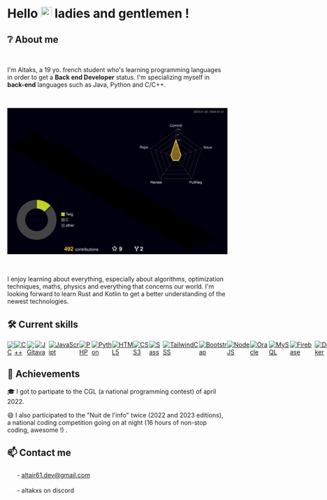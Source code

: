 # Hello <img src="https://media.giphy.com/media/hvRJCLFzcasrR4ia7z/giphy.gif" width="25px" height="25px"> ladies and gentlemen !

## ❔ About me

<br>

I'm Altaks, a 19 yo. french student who's learning programming languages in order to get a **Back end Developer** status. I'm specializing myself in **back-end** languages such as Java, Python and C/C++.

<br>

![](./profile-3d-contrib/profile-night-rainbow.svg)

<br>

I enjoy learning about everything, especially about algorithms, optimization techniques, maths, physics and everything that concerns our world.
I'm looking forward to learn Rust and Kotlin to get a better understanding of the newest technologies.

## 🛠️ Current skills

<div style="width: 100%; display: flex; flex-direction: row; justify-content: space-evenly; align-items: center;">
<a href="https://docs.microsoft.com/en-us/cpp/?view=msvc-170" target="_blank" rel="noreferrer"><img src="https://raw.githubusercontent.com/danielcranney/readme-generator/main/public/icons/skills/c-colored.svg" width="36" height="36" alt="C" /></a><a href="https://docs.microsoft.com/en-us/cpp/?view=msvc-170" target="_blank" rel="noreferrer"><img src="https://raw.githubusercontent.com/danielcranney/readme-generator/main/public/icons/skills/cplusplus-colored.svg" width="36" height="36" alt="C++" /></a><a href="https://git-scm.com/" target="_blank" rel="noreferrer"><img src="https://raw.githubusercontent.com/danielcranney/readme-generator/main/public/icons/skills/git-colored.svg" width="36" height="36" alt="Git" /></a><a href="https://www.oracle.com/java/" target="_blank" rel="noreferrer"><img src="https://raw.githubusercontent.com/danielcranney/readme-generator/main/public/icons/skills/java-colored.svg" width="36" height="36" alt="Java" /></a><a href="https://developer.mozilla.org/en-US/docs/Web/JavaScript" target="_blank" rel="noreferrer"><img src="https://raw.githubusercontent.com/danielcranney/readme-generator/main/public/icons/skills/javascript-colored.svg" width="36" height="36" alt="JavaScript" /></a><a href="https://www.php.net/" target="_blank" rel="noreferrer"><img src="https://raw.githubusercontent.com/danielcranney/readme-generator/main/public/icons/skills/php-colored.svg" width="36" height="36" alt="PHP" /></a><a href="https://www.python.org/" target="_blank" rel="noreferrer"><img src="https://raw.githubusercontent.com/danielcranney/readme-generator/main/public/icons/skills/python-colored.svg" width="36" height="36" alt="Python" /></a><a href="https://developer.mozilla.org/en-US/docs/Glossary/HTML5" target="_blank" rel="noreferrer"><img src="https://raw.githubusercontent.com/danielcranney/readme-generator/main/public/icons/skills/html5-colored.svg" width="36" height="36" alt="HTML5" /></a><a href="https://www.w3.org/TR/CSS/#css" target="_blank" rel="noreferrer"><img src="https://raw.githubusercontent.com/danielcranney/readme-generator/main/public/icons/skills/css3-colored.svg" width="36" height="36" alt="CSS3" /></a><a href="https://sass-lang.com/" target="_blank" rel="noreferrer"><img src="https://raw.githubusercontent.com/danielcranney/readme-generator/main/public/icons/skills/sass-colored.svg" width="36" height="36" alt="Sass" /></a><a href="https://tailwindcss.com/" target="_blank" rel="noreferrer"><img src="https://raw.githubusercontent.com/danielcranney/readme-generator/main/public/icons/skills/tailwindcss-colored.svg" width="36" height="36" alt="TailwindCSS" /></a><a href="https://getbootstrap.com/" target="_blank" rel="noreferrer"><img src="https://raw.githubusercontent.com/danielcranney/readme-generator/main/public/icons/skills/bootstrap-colored.svg" width="36" height="36" alt="Bootstrap" /></a><a href="https://nodejs.org/en/" target="_blank" rel="noreferrer"><img src="https://raw.githubusercontent.com/danielcranney/readme-generator/main/public/icons/skills/nodejs-colored.svg" width="36" height="36" alt="NodeJS" /></a><a href="https://www.oracle.com/uk/index.html" target="_blank" rel="noreferrer"><img src="https://raw.githubusercontent.com/danielcranney/readme-generator/main/public/icons/skills/oracle-colored.svg" width="36" height="36" alt="Oracle" /></a><a href="https://www.mysql.com/" target="_blank" rel="noreferrer"><img src="https://raw.githubusercontent.com/danielcranney/readme-generator/main/public/icons/skills/mysql-colored.svg" width="36" height="36" alt="MySQL" /></a><a href="https://firebase.google.com/" target="_blank" rel="noreferrer"><img src="https://raw.githubusercontent.com/danielcranney/readme-generator/main/public/icons/skills/firebase-colored.svg" width="36" height="36" alt="Firebase" /></a><a href="https://www.docker.com/" target="_blank" rel="noreferrer"><img src="https://raw.githubusercontent.com/danielcranney/readme-generator/main/public/icons/skills/docker-colored.svg" width="36" height="36" alt="Docker" /></a><a href="https://www.linux.org" target="_blank" rel="noreferrer"><img src="https://raw.githubusercontent.com/danielcranney/readme-generator/main/public/icons/skills/linux-colored.svg" width="36" height="36" alt="Linux" /></a><a href="https://apple.com" target="_blank" rel="noreferrer"><img src="https://raw.githubusercontent.com/danielcranney/readme-generator/main/public/icons/skills/macos-colored.svg" width="36" height="36" alt="MacOS" /></a><a href="https://www.figma.com/" target="_blank" rel="noreferrer"><img src="https://raw.githubusercontent.com/danielcranney/readme-generator/main/public/icons/skills/figma-colored.svg" width="36" height="36" alt="Figma" /></a>
</div>

## 🏅 Achievements

🎓 I got to partipate to the CGL (a national programming contest) of april 2022.

😄 I also participated to the "Nuit de l'info" twice (2022 and 2023 editions), a national coding competition going on at night (16 hours of non-stop coding, awesome !) .

## 📫 Contact me

<svg xmlns="http://www.w3.org/2000/svg" width="18" height="18" viewBox="0 0 24 24" style="fill: rgba(255, 255, 255, 1);transform: ;msFilter:;"><path d="M20 4H4c-1.103 0-2 .897-2 2v12c0 1.103.897 2 2 2h16c1.103 0 2-.897 2-2V6c0-1.103-.897-2-2-2zm0 2v.511l-8 6.223-8-6.222V6h16zM4 18V9.044l7.386 5.745a.994.994 0 0 0 1.228 0L20 9.044 20.002 18H4z"></path></svg> - <a mailto="altair61.dev@gmail.com">altair61.dev@gmail.com</a>

<svg xmlns="http://www.w3.org/2000/svg" width="18" height="18" viewBox="0 0 24 24" style="fill: rgba(255, 255, 255, 1);transform: ;msFilter:;"><path d="M14.82 4.26a10.14 10.14 0 0 0-.53 1.1 14.66 14.66 0 0 0-4.58 0 10.14 10.14 0 0 0-.53-1.1 16 16 0 0 0-4.13 1.3 17.33 17.33 0 0 0-3 11.59 16.6 16.6 0 0 0 5.07 2.59A12.89 12.89 0 0 0 8.23 18a9.65 9.65 0 0 1-1.71-.83 3.39 3.39 0 0 0 .42-.33 11.66 11.66 0 0 0 10.12 0q.21.18.42.33a10.84 10.84 0 0 1-1.71.84 12.41 12.41 0 0 0 1.08 1.78 16.44 16.44 0 0 0 5.06-2.59 17.22 17.22 0 0 0-3-11.59 16.09 16.09 0 0 0-4.09-1.35zM8.68 14.81a1.94 1.94 0 0 1-1.8-2 1.93 1.93 0 0 1 1.8-2 1.93 1.93 0 0 1 1.8 2 1.93 1.93 0 0 1-1.8 2zm6.64 0a1.94 1.94 0 0 1-1.8-2 1.93 1.93 0 0 1 1.8-2 1.92 1.92 0 0 1 1.8 2 1.92 1.92 0 0 1-1.8 2z"></path></svg> - altakxs on discord
